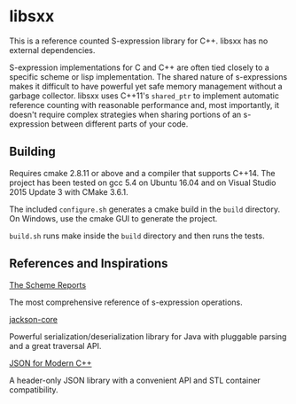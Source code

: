 # libsxx

This is a reference counted S-expression library for C++.
libsxx has no external dependencies.

S-expression implementations for C and C++ are often tied
closely to a specific scheme or lisp implementation.
The shared nature of s-expressions makes it difficult to
have powerful yet safe memory management without a
garbage collector. libsxx uses C++11's `shared_ptr` to
implement automatic reference counting with reasonable
performance and, most importantly, it doesn't require
complex strategies when sharing portions of an s-expression
between different parts of your code.

## Building

Requires cmake 2.8.11 or above and a compiler that supports C++14.
The project has been tested on gcc 5.4 on Ubuntu 16.04 and on
Visual Studio 2015 Update 3 with CMake 3.6.1.

The included `configure.sh` generates a cmake build in the `build` directory.
On Windows, use the cmake GUI to generate the project.

`build.sh` runs make inside the `build` directory and then runs the tests.

## References and Inspirations

[The Scheme Reports](http://www.scheme-reports.org)

The most comprehensive reference of s-expression operations.

[jackson-core](https://github.com/FasterXML/jackson-core)

Powerful serialization/deserialization library for Java
with pluggable parsing and a great traversal API.

[JSON for Modern C++](https://github.com/nlohmann/json)

A header-only JSON library with a convenient API and STL container compatibility.
